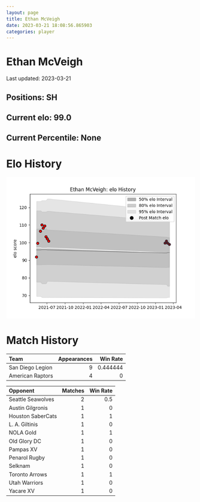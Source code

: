 ```yaml
---  
layout: page  
title: Ethan McVeigh  
date: 2023-03-21 18:08:56.865903  
categories: player  
---
```

# Ethan McVeigh


Last updated: 2023-03-21
## Positions: SH

## Current elo: 99.0

## Current Percentile: None

# Elo History


![elo history](history_EthanMcVeigh.png)
# Match History


| Team             |   Appearances |   Win Rate |
|:-----------------|--------------:|-----------:|
| San Diego Legion |             9 |   0.444444 |
| American Raptors |             4 |   0        |

| Opponent          |   Matches |   Win Rate |
|:------------------|----------:|-----------:|
| Seattle Seawolves |         2 |        0.5 |
| Austin Gilgronis  |         1 |        0   |
| Houston SaberCats |         1 |        1   |
| L. A. Giltinis    |         1 |        0   |
| NOLA Gold         |         1 |        1   |
| Old Glory DC      |         1 |        0   |
| Pampas XV         |         1 |        0   |
| Penarol Rugby     |         1 |        0   |
| Selknam           |         1 |        0   |
| Toronto Arrows    |         1 |        1   |
| Utah Warriors     |         1 |        0   |
| Yacare XV         |         1 |        0   |